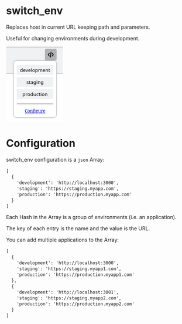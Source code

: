 # switch_env

Replaces host in current URL keeping path and parameters.

Useful for changing environments during development.

![screenshot](screenshots/switch_env.png)

# Configuration

switch_env configuration is a `json` Array:

```
[
  {
    'development': 'http://localhost:3000',
    'staging': 'https://staging.myapp.com',
    'production': 'https://production.myapp.com'
  }
]
```

Each Hash in the Array is a group of environments (i.e. an application).

The key of each entry is the name and the value is the URL.

You can add multiple applications to the Array:

```
[
  {
    'development': 'http://localhost:3000',
    'staging': 'https://staging.myapp1.com',
    'production': 'https://production.myapp1.com'
  },
  {
    'development': 'http://localhost:3001',
    'staging': 'https://staging.myapp2.com',
    'production': 'https://production.myapp2.com'
  }
]
```

